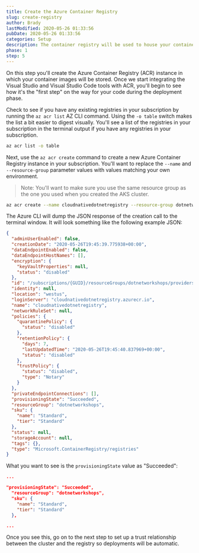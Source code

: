 ```yaml
---
title: Create the Azure Container Registry
slug: create-registry
author: Brady
lastModified: 2020-05-26 01:33:56
pubDate: 2020-05-26 01:33:56
categories: Setup
description: The container registry will be used to house your container images. Other resources, like App Service, Azure Container Instances, and AKS all have access to Azure Container Registry repositories.
phase: 1
step: 5
---
```


On this step you'll create the Azure Container Registry (ACR) instance in which your container images will be stored. Once we start integrating the Visual Studio and Visual Studio Code tools with ACR, you'll begin to see how it's the "first step" on the way for your code during the deployment phase.

Check to see if you have any existing registries in your subscription by running the `az acr list` AZ CLI command. Using the `-o table` switch makes the list a bit easier to digest visually. You'll see a list of the registries in your subscription in the terminal output if you have any registries in your subscription.

```bash
az acr list -o table
```

Next, use the `az acr create` command to create a new Azure Container Registry instance in your subscription. You'll want to replace the `--name` and `--resource-group` parameter values with values matching your own environment.

> Note: You'll want to make sure you use the same resource group as the one you used when you created the AKS cluster.

```bash
az acr create --name cloudnativedotnetregistry --resource-group dotnetworkshops --sku Standard
```

The Azure CLI will dump the JSON response of the creation call to the terminal window. It will look something like the following example JSON:

```json
{
  "adminUserEnabled": false,
  "creationDate": "2020-05-26T19:45:39.775938+00:00",
  "dataEndpointEnabled": false,
  "dataEndpointHostNames": [],
  "encryption": {
    "keyVaultProperties": null,
    "status": "disabled"
  },
  "id": "/subscriptions/{GUID}/resourceGroups/dotnetworkshops/providers/Microsoft.ContainerRegistry/registries/cloudnativedotnetregistry",
  "identity": null,
  "location": "westus",
  "loginServer": "cloudnativedotnetregistry.azurecr.io",
  "name": "cloudnativedotnetregistry",
  "networkRuleSet": null,
  "policies": {
    "quarantinePolicy": {
      "status": "disabled"
    },
    "retentionPolicy": {
      "days": 7,
      "lastUpdatedTime": "2020-05-26T19:45:40.837969+00:00",
      "status": "disabled"
    },
    "trustPolicy": {
      "status": "disabled",
      "type": "Notary"
    }
  },
  "privateEndpointConnections": [],
  "provisioningState": "Succeeded",
  "resourceGroup": "dotnetworkshops",
  "sku": {
    "name": "Standard",
    "tier": "Standard"
  },
  "status": null,
  "storageAccount": null,
  "tags": {},
  "type": "Microsoft.ContainerRegistry/registries"
}
```

What you want to see is the `provisioningState` value as "Succeeded":

```json
...

"provisioningState": "Succeeded",
  "resourceGroup": "dotnetworkshops",
  "sku": {
    "name": "Standard",
    "tier": "Standard"
  },

...
```

Once you see this, go on to the next step to set up a trust relationship between the cluster and the registry so deployments will be automatic.